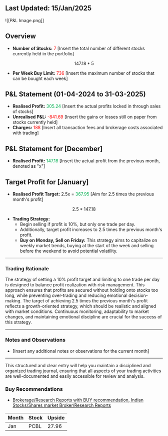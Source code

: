 ## Last Updated: 15/Jan/2025

![[P&L Image.png]]

## Overview

- **Number of Stocks:** <span style="color:rgb(255, 0, 0)">7</span> [Insert the total number of different stocks currently held in the portfolio]
```math
147.18*5
```
- **Per Week Buy Limit:** <span style="color:rgb(255, 0, 0)">736</span> [Insert the maximum number of stocks that can be bought each week]

## P&L Statement (01-04-2024 to 31-03-2025)

- **Realised Profit:** <span style="color:rgb(0, 176, 80)">305.24</span> [Insert the actual profits locked in through sales of stocks]
- **Unrealised P&L:** <span style="color:rgb(255, 0, 0)">-841.69</span> [Insert the gains or losses still on paper from stocks currently held]
- **Charges:** <span style="color:rgb(255, 0, 0)">188</span> [Insert all transaction fees and brokerage costs associated with trading]

## P&L Statement for [December]

- **Realised Profit:** <span style="color:rgb(0, 176, 80)">147.18</span> [Insert the actual profit from the previous month, denoted as "x"]

## Target Profit for [January]

- **Realised Profit Target:** 2.5x = <span style="color:rgb(0, 176, 80)">367.95</span> [Aim for 2.5 times the previous month's profit] 
```math
2.5*147.18
```
- **Trading Strategy:** 
  - Begin selling if profit is 10%, but only one trade per day.
  - Additionally, target profit increases to 2.5 times the previous month's profit.
  - **Buy on Monday, Sell on Friday:** This strategy aims to capitalize on weekly market trends, buying at the start of the week and selling before the weekend to avoid potential volatility.

---

### Trading Rationale

The strategy of setting a 10% profit target and limiting to one trade per day is designed to balance profit realization with risk management. This approach ensures that profits are secured without holding onto stocks too long, while preventing over-trading and reducing emotional decision-making. The target of achieving 2.5 times the previous month's profit reflects a growth-oriented strategy, which should be realistic and aligned with market conditions. Continuous monitoring, adaptability to market changes, and maintaining emotional discipline are crucial for the success of this strategy.

---

### Notes and Observations

- [Insert any additional notes or observations for the current month]

---

This structured and clear entry will help you maintain a disciplined and organized trading journal, ensuring that all aspects of your trading activities are well-documented and easily accessible for review and analysis.

### Buy Recommendations

- [Brokerage/Research Reports with BUY recommendation, Indian Stocks/Shares market Broker/Research Reports](https://trendlyne.com/research-reports/buy/)

| Month | Stock | Upside |
| ----- | ----- | ------ |
| Jan   | PCBL  | 27.96  |
